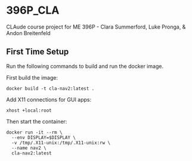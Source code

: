 # 396P_CLA
CLAude course project for ME 396P - Clara Summerford, Luke Pronga, & Andon Breitenfeld

## First Time Setup
Run the following commands to build and run the docker image.

First build the image:
```
docker build -t cla-nav2:latest .
```

Add X11 connections for GUI apps:
```
xhost +local:root
```

Then start the container:
```
docker run -it --rm \
  --env DISPLAY=$DISPLAY \
  -v /tmp/.X11-unix:/tmp/.X11-unix:rw \
  --name nav2 \
  cla-nav2:latest

```
